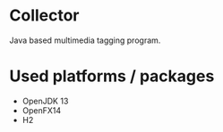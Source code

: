 # Collector
Java based multimedia tagging program.

# Used platforms / packages
* OpenJDK 13
* OpenFX14
* H2
